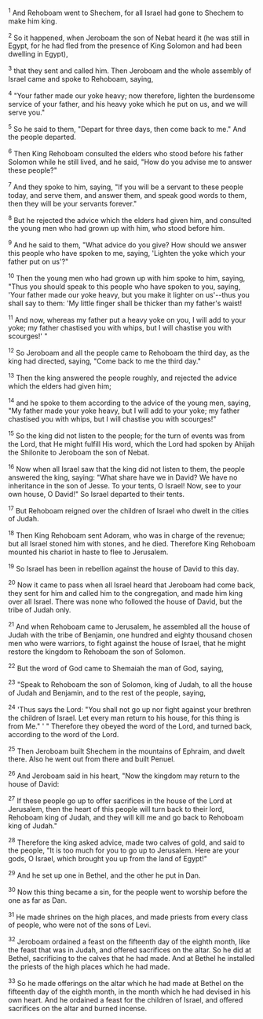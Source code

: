 <sup>1</sup> 
And Rehoboam went to Shechem, for all Israel had gone to Shechem to make him king. 

<sup>2</sup> 
So it happened, when Jeroboam the son of Nebat heard it (he was still in Egypt, for he had fled from the presence of King Solomon and had been dwelling in Egypt), 

<sup>3</sup> 
that they sent and called him. Then Jeroboam and the whole assembly of Israel came and spoke to Rehoboam, saying, 

<sup>4</sup> 
"Your father made our yoke heavy; now therefore, lighten the burdensome service of your father, and his heavy yoke which he put on us, and we will serve you." 

<sup>5</sup> 
So he said to them, "Depart for three days, then come back to me." And the people departed. 

<sup>6</sup> 
Then King Rehoboam consulted the elders who stood before his father Solomon while he still lived, and he said, "How do you advise me to answer these people?" 

<sup>7</sup> 
And they spoke to him, saying, "If you will be a servant to these people today, and serve them, and answer them, and speak good words to them, then they will be your servants forever." 

<sup>8</sup> 
But he rejected the advice which the elders had given him, and consulted the young men who had grown up with him, who stood before him. 

<sup>9</sup> 
And he said to them, "What advice do you give? How should we answer this people who have spoken to me, saying, 'Lighten the yoke which your father put on us'?" 

<sup>10</sup> 
Then the young men who had grown up with him spoke to him, saying, "Thus you should speak to this people who have spoken to you, saying, 'Your father made our yoke heavy, but you make it lighter on us'--thus you shall say to them: 'My little finger shall be thicker than my father's waist! 

<sup>11</sup> 
And now, whereas my father put a heavy yoke on you, I will add to your yoke; my father chastised you with whips, but I will chastise you with scourges!' " 

<sup>12</sup> 
So Jeroboam and all the people came to Rehoboam the third day, as the king had directed, saying, "Come back to me the third day." 

<sup>13</sup> 
Then the king answered the people roughly, and rejected the advice which the elders had given him; 

<sup>14</sup> 
and he spoke to them according to the advice of the young men, saying, "My father made your yoke heavy, but I will add to your yoke; my father chastised you with whips, but I will chastise you with scourges!" 

<sup>15</sup> 
So the king did not listen to the people; for the turn of events was from the Lord, that He might fulfill His word, which the Lord had spoken by Ahijah the Shilonite to Jeroboam the son of Nebat. 

<sup>16</sup> 
Now when all Israel saw that the king did not listen to them, the people answered the king, saying: "What share have we in David? We have no inheritance in the son of Jesse. To your tents, O Israel! Now, see to your own house, O David!" So Israel departed to their tents. 

<sup>17</sup> 
But Rehoboam reigned over the children of Israel who dwelt in the cities of Judah. 

<sup>18</sup> 
Then King Rehoboam sent Adoram, who was in charge of the revenue; but all Israel stoned him with stones, and he died. Therefore King Rehoboam mounted his chariot in haste to flee to Jerusalem. 

<sup>19</sup> 
So Israel has been in rebellion against the house of David to this day. 

<sup>20</sup> 
Now it came to pass when all Israel heard that Jeroboam had come back, they sent for him and called him to the congregation, and made him king over all Israel. There was none who followed the house of David, but the tribe of Judah only. 

<sup>21</sup> 
And when Rehoboam came to Jerusalem, he assembled all the house of Judah with the tribe of Benjamin, one hundred and eighty thousand chosen men who were warriors, to fight against the house of Israel, that he might restore the kingdom to Rehoboam the son of Solomon. 

<sup>22</sup> 
But the word of God came to Shemaiah the man of God, saying, 

<sup>23</sup> 
"Speak to Rehoboam the son of Solomon, king of Judah, to all the house of Judah and Benjamin, and to the rest of the people, saying, 

<sup>24</sup> 
'Thus says the Lord: "You shall not go up nor fight against your brethren the children of Israel. Let every man return to his house, for this thing is from Me." ' " Therefore they obeyed the word of the Lord, and turned back, according to the word of the Lord.

<sup>25</sup> 
Then Jeroboam built Shechem in the mountains of Ephraim, and dwelt there. Also he went out from there and built Penuel. 

<sup>26</sup> 
And Jeroboam said in his heart, "Now the kingdom may return to the house of David: 

<sup>27</sup> 
If these people go up to offer sacrifices in the house of the Lord at Jerusalem, then the heart of this people will turn back to their lord, Rehoboam king of Judah, and they will kill me and go back to Rehoboam king of Judah." 

<sup>28</sup> 
Therefore the king asked advice, made two calves of gold, and said to the people, "It is too much for you to go up to Jerusalem. Here are your gods, O Israel, which brought you up from the land of Egypt!" 

<sup>29</sup> 
And he set up one in Bethel, and the other he put in Dan. 

<sup>30</sup> 
Now this thing became a sin, for the people went to worship before the one as far as Dan. 

<sup>31</sup> 
He made shrines on the high places, and made priests from every class of people, who were not of the sons of Levi. 

<sup>32</sup> 
Jeroboam ordained a feast on the fifteenth day of the eighth month, like the feast that was in Judah, and offered sacrifices on the altar. So he did at Bethel, sacrificing to the calves that he had made. And at Bethel he installed the priests of the high places which he had made. 

<sup>33</sup> 
So he made offerings on the altar which he had made at Bethel on the fifteenth day of the eighth month, in the month which he had devised in his own heart. And he ordained a feast for the children of Israel, and offered sacrifices on the altar and burned incense.
